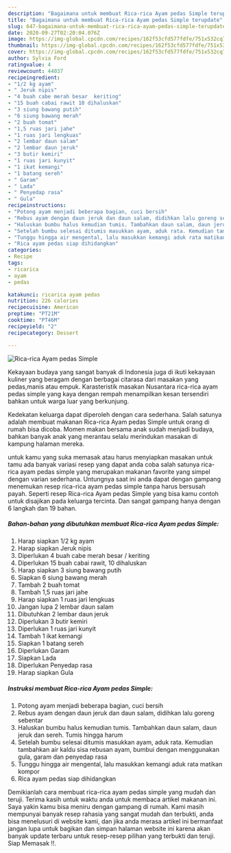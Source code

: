 ```yaml
---
description: "Bagaimana untuk membuat Rica-rica Ayam pedas Simple terupdate"
title: "Bagaimana untuk membuat Rica-rica Ayam pedas Simple terupdate"
slug: 647-bagaimana-untuk-membuat-rica-rica-ayam-pedas-simple-terupdate
date: 2020-09-27T02:20:04.076Z
image: https://img-global.cpcdn.com/recipes/162f53cfd577fdfe/751x532cq70/rica-rica-ayam-pedas-simple-foto-resep-utama.jpg
thumbnail: https://img-global.cpcdn.com/recipes/162f53cfd577fdfe/751x532cq70/rica-rica-ayam-pedas-simple-foto-resep-utama.jpg
cover: https://img-global.cpcdn.com/recipes/162f53cfd577fdfe/751x532cq70/rica-rica-ayam-pedas-simple-foto-resep-utama.jpg
author: Sylvia Ford
ratingvalue: 4
reviewcount: 44037
recipeingredient:
- "1/2 kg ayam"
- " Jeruk nipis"
- "4 buah cabe merah besar  keriting"
- "15 buah cabai rawit 10 dihaluskan"
- "3 siung bawang putih"
- "6 siung bawang merah"
- "2 buah tomat"
- "1,5 ruas jari jahe"
- "1 ruas jari lengkuas"
- "2 lembar daun salam"
- "2 lembar daun jeruk"
- "3 butir kemiri"
- "1 ruas jari kunyit"
- "1 ikat kemangi"
- "1 batang sereh"
- " Garam"
- " Lada"
- " Penyedap rasa"
- " Gula"
recipeinstructions:
- "Potong ayam menjadi beberapa bagian, cuci bersih"
- "Rebus ayam dengan daun jeruk dan daun salam, didihkan lalu goreng sebentar"
- "Haluskan bumbu halus kemudian tumis. Tambahkan daun salam, daun jeruk dan sereh. Tumis hingga harum"
- "Setelah bumbu selesai ditumis masukkan ayam, aduk rata. Kemudian tambahkan air kaldu sisa rebusan ayam, bumbui dengan menggunakan gula, garam dan penyedap rasa"
- "Tunggu hingga air mengental, lalu masukkan kemangi aduk rata matikan kompor"
- "Rica ayam pedas siap dihidangkan"
categories:
- Recipe
tags:
- ricarica
- ayam
- pedas

katakunci: ricarica ayam pedas 
nutrition: 226 calories
recipecuisine: American
preptime: "PT21M"
cooktime: "PT46M"
recipeyield: "2"
recipecategory: Dessert

---
```



![Rica-rica Ayam pedas Simple](https://img-global.cpcdn.com/recipes/162f53cfd577fdfe/751x532cq70/rica-rica-ayam-pedas-simple-foto-resep-utama.jpg)

Kekayaan budaya yang sangat banyak di Indonesia juga di ikuti kekayaan kuliner yang beragam dengan berbagai citarasa dari masakan yang pedas,manis atau empuk. Karasteristik masakan Nusantara rica-rica ayam pedas simple yang kaya dengan rempah menampilkan kesan tersendiri bahkan untuk warga luar yang berkunjung.


Kedekatan keluarga dapat diperoleh dengan cara sederhana. Salah satunya adalah membuat makanan Rica-rica Ayam pedas Simple untuk orang di rumah bisa dicoba. Momen makan bersama anak sudah menjadi budaya, bahkan banyak anak yang merantau selalu merindukan masakan di kampung halaman mereka.



untuk kamu yang suka memasak atau harus menyiapkan masakan untuk tamu ada banyak variasi resep yang dapat anda coba salah satunya rica-rica ayam pedas simple yang merupakan makanan favorite yang simpel dengan varian sederhana. Untungnya saat ini anda dapat dengan gampang menemukan resep rica-rica ayam pedas simple tanpa harus bersusah payah.
Seperti resep Rica-rica Ayam pedas Simple yang bisa kamu contoh untuk disajikan pada keluarga tercinta. Dan sangat gampang hanya dengan 6 langkah dan 19 bahan.


<!--inarticleads1-->

##### Bahan-bahan yang dibutuhkan membuat Rica-rica Ayam pedas Simple:

1. Harap siapkan 1/2 kg ayam
1. Harap siapkan  Jeruk nipis
1. Diperlukan 4 buah cabe merah besar / keriting
1. Diperlukan 15 buah cabai rawit, 10 dihaluskan
1. Harap siapkan 3 siung bawang putih
1. Siapkan 6 siung bawang merah
1. Tambah 2 buah tomat
1. Tambah 1,5 ruas jari jahe
1. Harap siapkan 1 ruas jari lengkuas
1. Jangan lupa 2 lembar daun salam
1. Dibutuhkan 2 lembar daun jeruk
1. Diperlukan 3 butir kemiri
1. Diperlukan 1 ruas jari kunyit
1. Tambah 1 ikat kemangi
1. Siapkan 1 batang sereh
1. Diperlukan  Garam
1. Siapkan  Lada
1. Diperlukan  Penyedap rasa
1. Harap siapkan  Gula




<!--inarticleads2-->

##### Instruksi membuat  Rica-rica Ayam pedas Simple:

1. Potong ayam menjadi beberapa bagian, cuci bersih
1. Rebus ayam dengan daun jeruk dan daun salam, didihkan lalu goreng sebentar
1. Haluskan bumbu halus kemudian tumis. Tambahkan daun salam, daun jeruk dan sereh. Tumis hingga harum
1. Setelah bumbu selesai ditumis masukkan ayam, aduk rata. Kemudian tambahkan air kaldu sisa rebusan ayam, bumbui dengan menggunakan gula, garam dan penyedap rasa
1. Tunggu hingga air mengental, lalu masukkan kemangi aduk rata matikan kompor
1. Rica ayam pedas siap dihidangkan




Demikianlah cara membuat rica-rica ayam pedas simple yang mudah dan teruji. Terima kasih untuk waktu anda untuk membaca artikel makanan ini. Saya yakin kamu bisa meniru dengan gampang di rumah. Kami masih mempunyai banyak resep rahasia yang sangat mudah dan terbukti, anda bisa menelusuri di website kami, dan jika anda merasa artikel ini bermanfaat jangan lupa untuk bagikan dan simpan halaman website ini karena akan banyak update terbaru untuk resep-resep pilihan yang terbukti dan teruji. Siap Memasak !!. 
